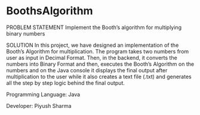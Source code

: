 # BoothsAlgorithm
PROBLEM STATEMENT
Implement the Booth’s algorithm for multiplying binary numbers

SOLUTION
In this project, we have designed an implementation of the Booth’s Algorithm for multiplication.
The program takes two numbers from user as input in Decimal Format. Then, in the backend, it converts the numbers into Binary Format and then, executes the Booth’s Algorithm on the numbers and on the Java console it displays the final output after multiplication to the user while it also creates a text file (.txt) and generates all the step by step logic behind the final output.

Programming Language: Java

Developer: Piyush Sharma
